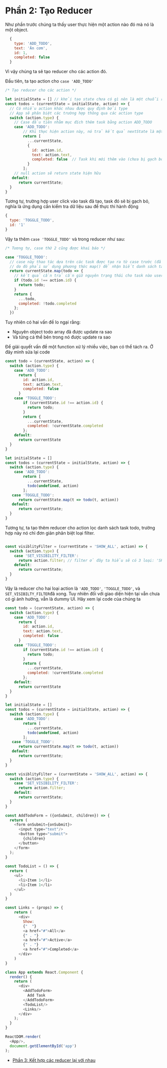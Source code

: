 # Phần 2: Tạo Reducer

Như phần trước chúng ta thấy user thực hiện một action nào đó mà nó là một object.

```js
  {
    type: 'ADD_TODO',
    text: 'Ăn cơm',
    id: 1,
    completed: false 
  }
```

Vì vậy chúng ta sẽ tạo reducer cho các action đó.

Đầu tiên, ta tạo action cho `case 'ADD_TODO'`

```js
/* Tạo reducer cho các action */

let initialState = [] // khởi tạo state chưa có gì nên là một chuỗi rỗng
const todos = (currentState = initialState, action) => {
  // Có nhiều action khác nhau được quy định bởi type
  // App sẽ phân biệt các trường hợp thông qua các action type
  switch (action.type) {
    // Case đầu tiên nhằm mục đích thêm task bằng action ADD_TODO
    case 'ADD_TODO':
        // Khi thực hiện action này, nó trả kết quả nextState là một array như sau 
        return [
          ...currentState,
          {
            id: action.id,
            text: action.text,
            completed: false  // Task khi mới thêm vào (chưa bị gạch bỏ)
          }
        ];
    // null action sẽ return state hiện hữu  
   default:
      return currentState; 
  }
}

```

Tương tự, trường hợp user click vào task đã tạo, task đó sẽ bị gạch bỏ, nghĩa là ứng dụng cần kiểm tra dữ liệu sau để thực thi hành động
```js
{  
  type: 'TOGGLE_TODO',
  id: '1'
}

```

Vậy ta thêm `case 'TOGGLE_TODO'` và trong reducer như sau:

```js
/* Tương tự, case thứ 2 cũng được khai báo */ 

case 'TOGGLE_TODO': 
  // case này thao tác dựa trên các task được tạo ra từ case trước (đã có state mới)
  // do đó phải sử dụng phương thức map() để nhận biết danh sách task (new array) đã render
  return currentState.map(todo => {
    // kết quả cần trả cần giữ nguyên trạng thái cho task nào user không click vào.
    if (todo.id !== action.id) {
      return todo; 
    }
    return {
      ...todo,
      completed: !todo.completed
    };
  }) 

``` 

Tuy nhiên có hai vấn đề lo ngại rằng:

* Nguyên object todo array đã được update ra sao 
* Và từng cá thể bên trong nó được update ra sao

Để giải quyết vấn đề một function xử lý nhiều việc, bạn có thể tách ra. Ở đây mình sửa lại code 

```js
const todo = (currentState, action) => {
  switch (action.type) {
    case 'ADD_TODO':
      return {
        id: action.id,
        text: action.text,
        completed: false 
      }
    case 'TOGGLE_TODO':  
        if (currentState.id !== action.id) {
          return todo; 
        }
        return {
          ...currentState,
          completed: !currentState.completed
        }; 
    default:
      return currentState
  }
}

let initialState = []
const todos = (currentState = initialState, action) => {
  switch (action.type) {
    case 'ADD_TODO':
        return [
          ...currentState,
          todo(undefined, action)
        ];    
   case 'TOGGLE_TODO': 
      return currentState.map(t => todo(t, action))      
   default:
      return currentState; 
  }
}
```

Tương tự, ta tạo thêm reducer cho action lọc danh sách task todo, trường hợp này nó chỉ đơn giản phân biệt loại filter.

```js 

const visiblityFilter = (currentState = 'SHOW_ALL', action) => {
  switch (action.type) {
    case 'SET_VISIBILITY_FILTER':
      return action.filter; // filter ở đây ta hiểu sẽ có 3 loại: 'SHOW_ALL', 'SHOW_ACTIVE', 'SHOW_COMPLETED'
    default: 
      return currentState;
  }
}

```

Vậy là reducer cho hai loại action là `'ADD_TODO'`, `'TOGGLE_TODO'`, và `SET_VISIBILTY_FILTER`đã xong.
Tuy nhiên đối với giao diện hiện tại vẫn chưa có gì ảnh hưởng, vẫn là dummy UI. 
Hãy xem lại code của chúng ta 
```js
const todo = (currentState, action) => {
  switch (action.type) {
    case 'ADD_TODO':
      return {
        id: action.id,
        text: action.text,
        completed: false 
      }
    case 'TOGGLE_TODO':  
        if (currentState.id !== action.id) {
          return todo; 
        }
        return {
          ...currentState,
          completed: !currentState.completed
        }; 
    default:
      return currentState
  }
}

let initialState = []
const todos = (currentState = initialState, action) => {
  switch (action.type) {
    case 'ADD_TODO':
        return [
          ...currentState,
          todo(undefined, action)
        ];    
   case 'TOGGLE_TODO': 
      return currentState.map(t => todo(t, action))      
   default:
      return currentState; 
  }
}

const visiblityFilter = (currentState = 'SHOW_ALL', action) => {
  switch (action.type) {
    case 'SET_VISIBILITY_FILTER':
      return action.filter;
    default: 
      return currentState;
  }
}

const AddTodoForm = ({onSubmit, children}) => {
  return (
    <form onSubmit={onSubmit}>
      <input type="text"/>
      <button type="submit">
        {children}
      </button>
    </form>
  );
}
 
const TodoList = () => {
  return (
    <ul>
      <li>Item 1</li>
      <li>Item 1</li>
    </ul>
  )
}

const Links = (props) => {
    return (
      <div>
        Show: 
        {"  "}
        <a href="#">All</a>
        {" . "}
        <a href="#">Active</a>
        {" . "}
        <a href="#">Completed</a>
      </div>
    )
}

class App extends React.Component {
  render() {
    return (
      <div>
        <AddTodoForm>
          Add Task
        </AddTodoForm>
        <TodoList/>
        <Links/>
      </div>
    );
  }
}

ReactDOM.render(
  <App/>,
  document.getElementById('app')
);

```

* [Phần 3: Kết hợp các reducer lại với nhau](/p3.md)



